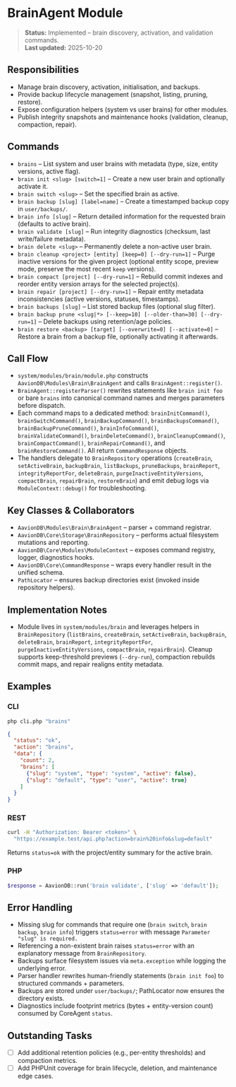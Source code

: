 # BrainAgent Module

> **Status:** Implemented – brain discovery, activation, and validation commands.  
> **Last updated:** 2025-10-20

## Responsibilities
- Manage brain discovery, activation, initialisation, and backups.
- Provide backup lifecycle management (snapshot, listing, pruning, restore).
- Expose configuration helpers (system vs user brains) for other modules.
- Publish integrity snapshots and maintenance hooks (validation, cleanup, compaction, repair).

## Commands
- `brains` – List system and user brains with metadata (type, size, entity versions, active flag).
- `brain init <slug> [switch=1]` – Create a new user brain and optionally activate it.
- `brain switch <slug>` – Set the specified brain as active.
- `brain backup [slug] [label=name]` – Create a timestamped backup copy in `user/backups/`.
- `brain info [slug]` – Return detailed information for the requested brain (defaults to active brain).
- `brain validate [slug]` – Run integrity diagnostics (checksum, last write/failure metadata).
- `brain delete <slug>` – Permanently delete a non-active user brain.
- `brain cleanup <project> [entity] [keep=0] [--dry-run=1]` – Purge inactive versions for the given project (optional entity scope, preview mode, preserve the most recent `keep` versions).
- `brain compact [project] [--dry-run=1]` – Rebuild commit indexes and reorder entity version arrays for the selected project(s).
- `brain repair [project] [--dry-run=1]` – Repair entity metadata inconsistencies (active versions, statuses, timestamps).
- `brain backups [slug]` – List stored backup files (optional slug filter).
- `brain backup prune <slug|*> [--keep=10] [--older-than=30] [--dry-run=1]` – Delete backups using retention/age policies.
- `brain restore <backup> [target] [--overwrite=0] [--activate=0]` – Restore a brain from a backup file, optionally activating it afterwards.

## Call Flow
- `system/modules/brain/module.php` constructs `AavionDB\Modules\Brain\BrainAgent` and calls `BrainAgent::register()`.
- `BrainAgent::registerParser()` rewrites statements like `brain init foo` or bare `brains` into canonical command names and merges parameters before dispatch.
- Each command maps to a dedicated method: `brainInitCommand()`, `brainSwitchCommand()`, `brainBackupCommand()`, `brainBackupsCommand()`, `brainBackupPruneCommand()`, `brainInfoCommand()`, `brainValidateCommand()`, `brainDeleteCommand()`, `brainCleanupCommand()`, `brainCompactCommand()`, `brainRepairCommand()`, and `brainRestoreCommand()`. All return `CommandResponse` objects.
- The handlers delegate to `BrainRepository` operations (`createBrain`, `setActiveBrain`, `backupBrain`, `listBackups`, `pruneBackups`, `brainReport`, `integrityReportFor`, `deleteBrain`, `purgeInactiveEntityVersions`, `compactBrain`, `repairBrain`, `restoreBrain`) and emit debug logs via `ModuleContext::debug()` for troubleshooting.

## Key Classes & Collaborators
- `AavionDB\Modules\Brain\BrainAgent` – parser + command registrar.
- `AavionDB\Core\Storage\BrainRepository` – performs actual filesystem mutations and reporting.
- `AavionDB\Core\Modules\ModuleContext` – exposes command registry, logger, diagnostics hooks.  
- `AavionDB\Core\CommandResponse` – wraps every handler result in the unified schema.  
- `PathLocator` – ensures backup directories exist (invoked inside repository helpers).

## Implementation Notes
- Module lives in `system/modules/brain` and leverages helpers in `BrainRepository` (`listBrains`, `createBrain`, `setActiveBrain`, `backupBrain`, `deleteBrain`, `brainReport`, `integrityReportFor`, `purgeInactiveEntityVersions`, `compactBrain`, `repairBrain`). Cleanup supports keep-threshold previews (`--dry-run`), compaction rebuilds commit maps, and repair realigns entity metadata.

## Examples

### CLI
```bash
php cli.php "brains"
```
```json
{
  "status": "ok",
  "action": "brains",
  "data": {
    "count": 2,
    "brains": [
      {"slug": "system", "type": "system", "active": false},
      {"slug": "default", "type": "user", "active": true}
    ]
  }
}
```

### REST
```bash
curl -H "Authorization: Bearer <token>" \
  "https://example.test/api.php?action=brain%20info&slug=default"
```
Returns `status=ok` with the project/entity summary for the active brain.

### PHP
```php
$response = AavionDB::run('brain validate', ['slug' => 'default']);
```

## Error Handling
- Missing slug for commands that require one (`brain switch`, `brain backup`, `brain info`) triggers `status=error` with message `Parameter "slug" is required.`
- Referencing a non-existent brain raises `status=error` with an explanatory message from `BrainRepository`.
- Backups surface filesystem issues via `meta.exception` while logging the underlying error.
- Parser handler rewrites human-friendly statements (`brain init foo`) to structured commands + parameters.
- Backups are stored under `user/backups/`; PathLocator now ensures the directory exists.
- Diagnostics include footprint metrics (bytes + entity-version count) consumed by CoreAgent `status`.

## Outstanding Tasks
- [ ] Add additional retention policies (e.g., per-entity thresholds) and compaction metrics.
- [ ] Add PHPUnit coverage for brain lifecycle, deletion, and maintenance edge cases.
